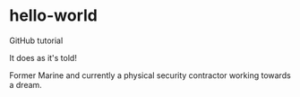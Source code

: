 # hello-world
GitHub tutorial 

It does as it's told!

Former Marine and currently a physical security contractor working towards a dream.
